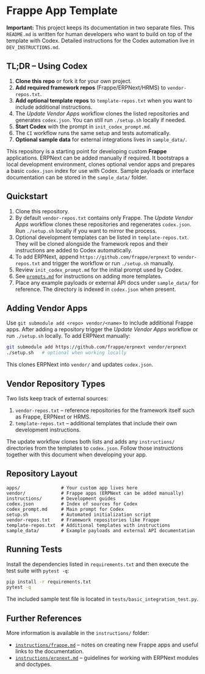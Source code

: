 
# Frappe App Template

**Important:** This project keeps its documentation in two separate files. This
`README.md` is written for human developers who want to build on top of the
template with Codex. Detailed instructions for the Codex automation live in
`DEV_INSTRUCTIONS.md`.

## TL;DR – Using Codex

1. **Clone this repo** or fork it for your own project.
2. **Add required framework repos** (Frappe/ERPNext/HRMS) to `vendor-repos.txt`.
3. **Add optional template repos** to `template-repos.txt` when you want to
   include additional instructions.
4. The *Update Vendor Apps* workflow clones the listed repositories and
   generates `codex.json`. You can still run `./setup.sh` locally if needed.
5. **Start Codex** with the prompt in `init_codex_prompt.md`.
6. The `CI` workflow runs the same setup and tests automatically.
7. **Optional sample data** for external integrations lives in `sample_data/`.

This repository is a starting point for developing custom **Frappe** applications. ERPNext can be added manually if required. It bootstraps a local development environment, clones optional vendor apps and prepares a basic `codex.json` index for use with Codex. Sample payloads or interface documentation can be stored in the `sample_data/` folder.

## Quickstart

1. Clone this repository.
2. By default `vendor-repos.txt` contains only Frappe. The *Update Vendor Apps*
   workflow clones these repositories and regenerates `codex.json`. Run
   `./setup.sh` locally if you want to mirror the process.
3. Optional development templates can be listed in `template-repos.txt`.
   They will be cloned alongside the framework repos and their instructions are
   added to Codex automatically.
4. To add ERPNext, append `https://github.com/frappe/erpnext` to
   `vendor-repos.txt` and trigger the workflow or run `./setup.sh` manually.
5. Review `init_codex_prompt.md` for the initial prompt used by Codex.
6. See [`prompts.md`](prompts.md) for instructions on adding more templates.
7. Place any example payloads or external API docs under `sample_data/` for
   reference. The directory is indexed in `codex.json` when present.

## Adding Vendor Apps

Use `git submodule add <repo> vendor/<name>` to include additional Frappe apps.
After adding a repository trigger the *Update Vendor Apps* workflow or run
`./setup.sh` locally. To add ERPNext manually:

```bash
git submodule add https://github.com/frappe/erpnext vendor/erpnext
./setup.sh   # optional when working locally
```

This clones ERPNext into `vendor/` and updates `codex.json`.

## Vendor Repository Types

Two lists keep track of external sources:

1. `vendor-repos.txt` – reference repositories for the framework itself such as
   Frappe, ERPNext or HRMS.
2. `template-repos.txt` – additional templates that include their own
   development instructions.

The update workflow clones both lists and adds any `instructions/` directories
from the templates to `codex.json`. Follow those instructions together with this
document when developing your app.

## Repository Layout

```
apps/               # Your custom app lives here
vendor/             # Frappe apps (ERPNext can be added manually)
instructions/       # Development guides
codex.json          # Index of sources for Codex
codex_prompt.md     # Main prompt for Codex
setup.sh            # Automated initialization script
vendor-repos.txt    # Framework repositories like Frappe
template-repos.txt  # Additional templates with instructions
sample_data/        # Example payloads and external API documentation
```

## Running Tests

Install the dependencies listed in `requirements.txt` and then execute the test suite with `pytest -q`:

```bash
pip install -r requirements.txt
pytest -q
```

The included sample test file is located in `tests/basic_integration_test.py`.

## Further References

More information is available in the `instructions/` folder:

- [`instructions/frappe.md`](instructions/frappe.md) – notes on creating new
  Frappe apps and useful links to the documentation.
- [`instructions/erpnext.md`](instructions/erpnext.md) – guidelines for working
  with ERPNext modules and doctypes.

